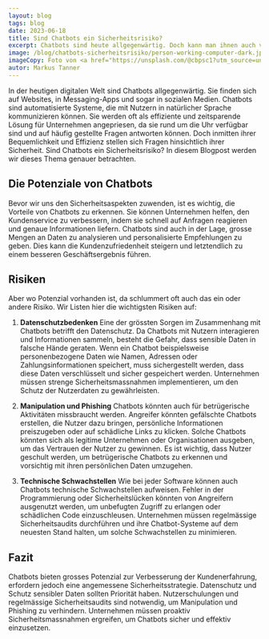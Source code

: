 ```yaml
---
layout: blog
tags: blog
date: 2023-06-18
title: Sind Chatbots ein Sicherheitsrisiko? 
excerpt: Chatbots sind heute allgegenwärtig. Doch kann man ihnen auch vertrauen? Dies ist eine kritische Betrachtung der Potenziale und Risiken von Chatbots.
image: /blog/chatbots-sicherheitsrisiko/person-working-computer-dark.jpg
imageCopy: Foto von <a href="https://unsplash.com/@cbpsc1?utm_source=unsplash&utm_medium=referral&utm_content=creditCopyText">Clint Patterson</a> auf <a href="https://unsplash.com/de/fotos/dYEuFB8KQJk?utm_source=unsplash&utm_medium=referral&utm_content=creditCopyText">Unsplash</a>
autor: Markus Tanner
---
```


In der heutigen digitalen Welt sind Chatbots allgegenwärtig. Sie finden sich auf Websites, in Messaging-Apps und sogar in sozialen Medien. Chatbots sind automatisierte Systeme, die mit Nutzern in natürlicher Sprache kommunizieren können. Sie werden oft als effiziente und zeitsparende Lösung für Unternehmen angepriesen, da sie rund um die Uhr verfügbar sind und auf häufig gestellte Fragen antworten können. Doch inmitten ihrer Bequemlichkeit und Effizienz stellen sich Fragen hinsichtlich ihrer Sicherheit. Sind Chatbots ein Sicherheitsrisiko? In diesem Blogpost werden wir dieses Thema genauer betrachten.

## Die Potenziale von Chatbots
Bevor wir uns den Sicherheitsaspekten zuwenden, ist es wichtig, die Vorteile von Chatbots zu erkennen. Sie können Unternehmen helfen, den Kundenservice zu verbessern, indem sie schnell auf Anfragen reagieren und genaue Informationen liefern. Chatbots sind auch in der Lage, grosse Mengen an Daten zu analysieren und personalisierte Empfehlungen zu geben. Dies kann die Kundenzufriedenheit steigern und letztendlich zu einem besseren Geschäftsergebnis führen.

## Risiken
Aber wo Potenzial vorhanden ist, da schlummert oft auch das ein oder andere Risiko. Wir Listen hier die wichtigsten Risiken auf:


1. **Datenschutzbedenken**
Eine der grössten Sorgen im Zusammenhang mit Chatbots betrifft den Datenschutz. Da Chatbots mit Nutzern interagieren und Informationen sammeln, besteht die Gefahr, dass sensible Daten in falsche Hände geraten. Wenn ein Chatbot beispielsweise personenbezogene Daten wie Namen, Adressen oder Zahlungsinformationen speichert, muss sichergestellt werden, dass diese Daten verschlüsselt und sicher gespeichert werden. Unternehmen müssen strenge Sicherheitsmassnahmen implementieren, um den Schutz der Nutzerdaten zu gewährleisten.

2. **Manipulation und Phishing**
Chatbots könnten auch für betrügerische Aktivitäten missbraucht werden. Angreifer könnten gefälschte Chatbots erstellen, die Nutzer dazu bringen, persönliche Informationen preiszugeben oder auf schädliche Links zu klicken. Solche Chatbots könnten sich als legitime Unternehmen oder Organisationen ausgeben, um das Vertrauen der Nutzer zu gewinnen. Es ist wichtig, dass Nutzer geschult werden, um betrügerische Chatbots zu erkennen und vorsichtig mit ihren persönlichen Daten umzugehen.

3. **Technische Schwachstellen**
Wie bei jeder Software können auch Chatbots technische Schwachstellen aufweisen. Fehler in der Programmierung oder Sicherheitslücken könnten von Angreifern ausgenutzt werden, um unbefugten Zugriff zu erlangen oder schädlichen Code einzuschleusen. Unternehmen müssen regelmässige Sicherheitsaudits durchführen und ihre Chatbot-Systeme auf dem neuesten Stand halten, um solche Schwachstellen zu minimieren.

## Fazit
Chatbots bieten grosses Potenzial zur Verbesserung der Kundenerfahrung, erfordern jedoch eine angemessene Sicherheitsstrategie. Datenschutz und Schutz sensibler Daten sollten Priorität haben. Nutzerschulungen und regelmässige Sicherheitsaudits sind notwendig, um Manipulation und Phishing zu verhindern. Unternehmen müssen proaktiv Sicherheitsmassnahmen ergreifen, um Chatbots sicher und effektiv einzusetzen.
